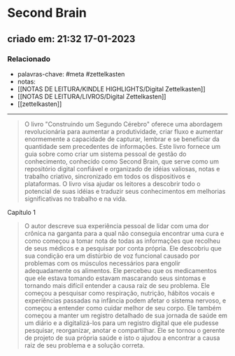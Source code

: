 # Second Brain
## criado em: 21:32 17-01-2023

### Relacionado
- palavras-chave: #meta #zettelkasten 
- notas: 
- [[NOTAS DE LEITURA/KINDLE HIGHLIGHTS/Digital Zettelkasten]]
- [[NOTAS DE LEITURA/LIVROS/Digital Zettelkasten]]
- [[zettelkasten]]
---

>O livro "Construindo um Segundo Cérebro" oferece uma abordagem revolucionária para aumentar a produtividade, criar fluxo e aumentar enormemente a capacidade de capturar, lembrar e se beneficiar da quantidade sem precedentes de informações. Este livro fornece um guia sobre como criar um sistema pessoal de gestão do conhecimento, conhecido como Second Brain, que serve como um repositório digital confiável e organizado de idéias valiosas, notas e trabalho criativo, sincronizado em todos os dispositivos e plataformas. O livro visa ajudar os leitores a descobrir todo o potencial de suas idéias e traduzir seus conhecimentos em melhorias significativas no trabalho e na vida.

Capítulo 1
>O autor descreve sua experiência pessoal de lidar com uma dor crônica na garganta para a qual não conseguia encontrar uma cura e como começou a tomar nota de todas as informações que recolheu de seus médicos e a pesquisar por conta própria. Ele descobriu que sua condição era um distúrbio de voz funcional causado por problemas com os músculos necessários para engolir adequadamente os alimentos. Ele percebeu que os medicamentos que ele estava tomando estavam mascarando seus sintomas e tornando mais difícil entender a causa raiz de seu problema. Ele começou a pesquisar como respiração, nutrição, hábitos vocais e experiências passadas na infância podem afetar o sistema nervoso, e começou a entender como cuidar melhor de seu corpo. Ele também começou a manter um registro detalhado de sua jornada de saúde em um diário e a digitalizá-los para um registro digital que ele pudesse pesquisar, reorganizar, anotar e compartilhar. Ele se tornou o gerente de projeto de sua própria saúde e isto o ajudou a encontrar a causa raiz de seu problema e a solução correta.